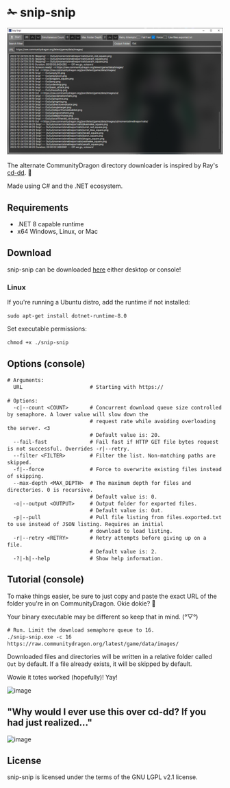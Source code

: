 # ✁ snip-snip

![image](./preview.png)

The alternate CommunityDragon directory downloader is inspired by Ray's [cd-dd](https://github.com/Hi-Ray/cd-dd/). 💜

Made using C# and the .NET ecosystem.

## Requirements

- .NET 8 capable runtime
- x64 Windows, Linux, or Mac

## Download

snip-snip can be downloaded [here](https://github.com/BlossomiShymae/snip-snip/releases) either desktop or console!

### Linux

If you're running a Ubuntu distro, add the runtime if not installed:

```sudo apt-get install dotnet-runtime-8.0```

Set executable permissions:

```chmod +x ./snip-snip```

## Options (console)

```shell
# Arguments:
  URL                      # Starting with https://

# Options:
  -c|--count <COUNT>       # Concurrent download queue size controlled by semaphore. A lower value will slow down the
                           # request rate while avoiding overloading the server. <3
                           # Default value is: 20.
  --fail-fast              # Fail fast if HTTP GET file bytes request is not successful. Overrides -r|--retry.
  --filter <FILTER>        # Filter the list. Non-matching paths are skipped.
  -f|--force               # Force to overwrite existing files instead of skipping.
  --max-depth <MAX_DEPTH>  # The maximum depth for files and directories. 0 is recursive.
                           # Default value is: 0.
  -o|--output <OUTPUT>     # Output folder for exported files.
                           # Default value is: Out.
  -p|--pull                # Pull file listing from files.exported.txt to use instead of JSON listing. Requires an initial
                           # download to load listing.
  -r|--retry <RETRY>       # Retry attempts before giving up on a file.
                           # Default value is: 2.
  -?|-h|--help             # Show help information.   
```

## Tutorial (console)

To make things easier, be sure to just copy and paste the exact URL of the folder you're in on CommunityDragon. Okie dokie?  :green_heart:

Your binary executable may be different so keep that in mind. (°▽°)
```shell
# Run. Limit the download semaphore queue to 16.
./snip-snip.exe -c 16 https://raw.communitydragon.org/latest/game/data/images/
```
Downloaded files and directories will be written in a relative folder called `Out` by default. If a file already exists, 
it will be skipped by default.

Wowie it totes worked (hopefully)! Yay!

![image](https://user-images.githubusercontent.com/87099578/227379900-eefcc844-553b-4f66-8f46-889935270e5a.png)

## "Why would I ever use this over cd-dd? If you had just realized..." 

![image](https://user-images.githubusercontent.com/87099578/227405649-ccb5ef20-54b8-462e-b02c-ae0afe72e039.png)

## License

snip-snip is licensed under the terms of the GNU LGPL v2.1 license.
